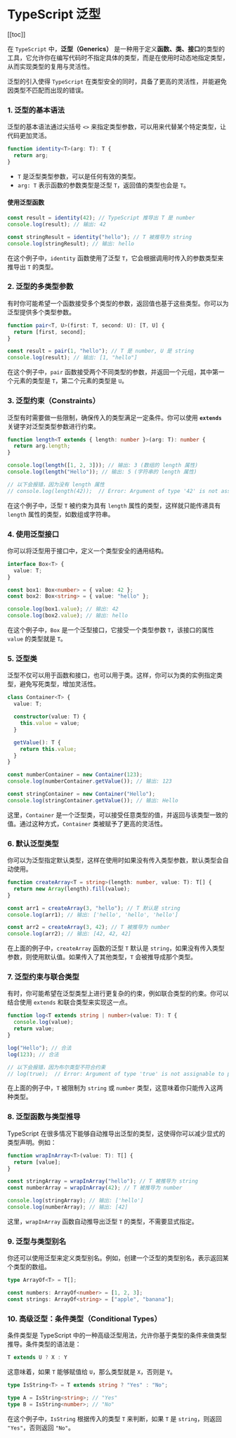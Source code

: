 # TypeScript 泛型

[[toc]]

在 `TypeScript` 中，**泛型（Generics）** 是一种用于定义**函数、类、接口**的类型的工具，它允许你在编写代码时不指定具体的类型，而是在使用时动态地指定类型，从而实现类型的复用与灵活性。

泛型的引入使得 `TypeScript` 在类型安全的同时，具备了更高的灵活性，并能避免因类型不匹配而出现的错误。

### 1. 泛型的基本语法

泛型的基本语法通过尖括号 `<>` 来指定类型参数，可以用来代替某个特定类型，让代码更加灵活。

```typescript
function identity<T>(arg: T): T {
  return arg;
}
```

- `T` 是泛型类型参数，可以是任何有效的类型。
- `arg: T` 表示函数的参数类型是泛型 `T`，返回值的类型也会是 `T`。

#### 使用泛型函数

```typescript
const result = identity(42); // TypeScript 推导出 T 是 number
console.log(result); // 输出: 42

const stringResult = identity("hello"); // T 被推导为 string
console.log(stringResult); // 输出: hello
```

在这个例子中，`identity` 函数使用了泛型 `T`，它会根据调用时传入的参数类型来推导出 `T` 的类型。

### 2. 泛型的多类型参数

有时你可能希望一个函数接受多个类型的参数，返回值也基于这些类型。你可以为泛型提供多个类型参数。

```typescript
function pair<T, U>(first: T, second: U): [T, U] {
  return [first, second];
}

const result = pair(1, "hello"); // T 是 number, U 是 string
console.log(result); // 输出: [1, "hello"]
```

在这个例子中，`pair` 函数接受两个不同类型的参数，并返回一个元组，其中第一个元素的类型是 `T`，第二个元素的类型是 `U`。

### 3. 泛型约束（Constraints）

泛型有时需要做一些限制，确保传入的类型满足一定条件。你可以使用 **`extends`** 关键字对泛型类型参数进行约束。

```typescript
function length<T extends { length: number }>(arg: T): number {
  return arg.length;
}

console.log(length([1, 2, 3])); // 输出: 3 (数组的 length 属性)
console.log(length("Hello")); // 输出: 5 (字符串的 length 属性)

// 以下会报错，因为没有 length 属性
// console.log(length(42));  // Error: Argument of type '42' is not assignable to parameter of type '{ length: number; }'.
```

在这个例子中，泛型 `T` 被约束为具有 `length` 属性的类型，这样就只能传递具有 `length` 属性的类型，如数组或字符串。

### 4. 使用泛型接口

你可以将泛型用于接口中，定义一个类型安全的通用结构。

```typescript
interface Box<T> {
  value: T;
}

const box1: Box<number> = { value: 42 };
const box2: Box<string> = { value: "hello" };

console.log(box1.value); // 输出: 42
console.log(box2.value); // 输出: hello
```

在这个例子中，`Box` 是一个泛型接口，它接受一个类型参数 `T`，该接口的属性 `value` 的类型就是 `T`。

### 5. 泛型类

泛型不仅可以用于函数和接口，也可以用于类。这样，你可以为类的实例指定类型，避免写死类型，增加灵活性。

```typescript
class Container<T> {
  value: T;

  constructor(value: T) {
    this.value = value;
  }

  getValue(): T {
    return this.value;
  }
}

const numberContainer = new Container(123);
console.log(numberContainer.getValue()); // 输出: 123

const stringContainer = new Container("Hello");
console.log(stringContainer.getValue()); // 输出: Hello
```

这里，`Container` 是一个泛型类，可以接受任意类型的值，并返回与该类型一致的值。通过这种方式，`Container` 类被赋予了更高的灵活性。

### 6. 默认泛型类型

你可以为泛型指定默认类型，这样在使用时如果没有传入类型参数，默认类型会自动使用。

```typescript
function createArray<T = string>(length: number, value: T): T[] {
  return new Array(length).fill(value);
}

const arr1 = createArray(3, "hello"); // T 默认是 string
console.log(arr1); // 输出: ['hello', 'hello', 'hello']

const arr2 = createArray(3, 42); // T 被推导为 number
console.log(arr2); // 输出: [42, 42, 42]
```

在上面的例子中，`createArray` 函数的泛型 `T` 默认是 `string`，如果没有传入类型参数，则使用默认值。如果传入了其他类型，`T` 会被推导成那个类型。

### 7. 泛型约束与联合类型

有时，你可能希望在泛型类型上进行更复杂的约束，例如联合类型的约束。你可以结合使用 `extends` 和联合类型来实现这一点。

```typescript
function log<T extends string | number>(value: T): T {
  console.log(value);
  return value;
}

log("Hello"); // 合法
log(123); // 合法

// 以下会报错，因为布尔类型不符合约束
// log(true);  // Error: Argument of type 'true' is not assignable to parameter of type 'string | number'.
```

在上面的例子中，`T` 被限制为 `string` 或 `number` 类型，这意味着你只能传入这两种类型。

### 8. 泛型函数与类型推导

TypeScript 在很多情况下能够自动推导出泛型的类型，这使得你可以减少显式的类型声明。例如：

```typescript
function wrapInArray<T>(value: T): T[] {
  return [value];
}

const stringArray = wrapInArray("hello"); // T 被推导为 string
const numberArray = wrapInArray(42); // T 被推导为 number

console.log(stringArray); // 输出: ['hello']
console.log(numberArray); // 输出: [42]
```

这里，`wrapInArray` 函数自动推导出泛型 `T` 的类型，不需要显式指定。

### 9. 泛型与类型别名

你还可以使用泛型来定义类型别名。例如，创建一个泛型的类型别名，表示返回某个类型的数组。

```typescript
type ArrayOf<T> = T[];

const numbers: ArrayOf<number> = [1, 2, 3];
const strings: ArrayOf<string> = ["apple", "banana"];
```

### 10. 高级泛型：条件类型（Conditional Types）

条件类型是 TypeScript 中的一种高级泛型用法，允许你基于类型的条件来做类型推导。条件类型的语法是：

```typescript
T extends U ? X : Y
```

这意味着，如果 `T` 能够赋值给 `U`，那么类型就是 `X`，否则是 `Y`。

```typescript
type IsString<T> = T extends string ? "Yes" : "No";

type A = IsString<string>; // "Yes"
type B = IsString<number>; // "No"
```

在这个例子中，`IsString` 根据传入的类型 `T` 来判断，如果 `T` 是 `string`，则返回 `"Yes"`，否则返回 `"No"`。
